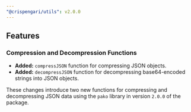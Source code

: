 ```yaml
---
"@crispengari/utils": v2.0.0
---
```


## Features

### Compression and Decompression Functions

- **Added:** `compressJSON` function for compressing JSON objects.
- **Added:** `decompressJSON` function for decompressing base64-encoded strings into JSON objects.

These changes introduce two new functions for compressing and decompressing JSON data using the `pako` library in version `2.0.0` of the package.